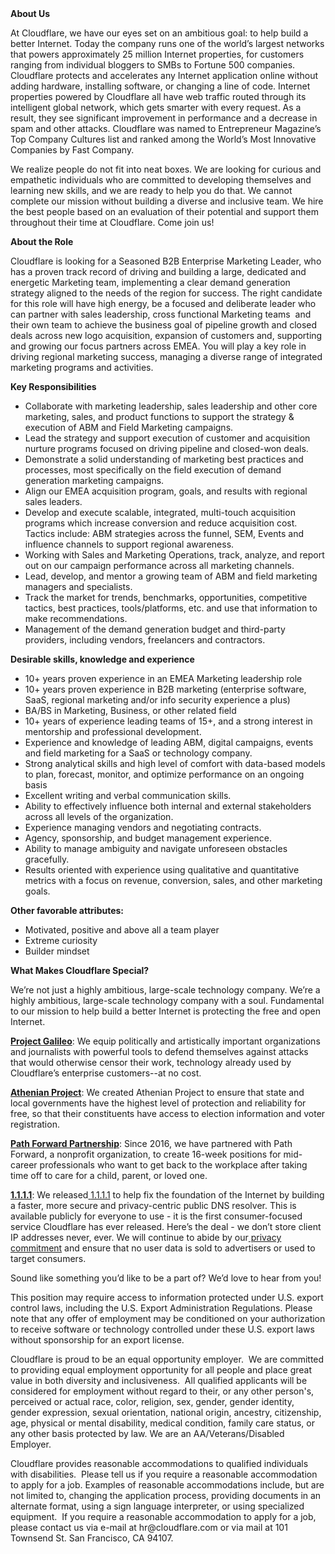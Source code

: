 <div class="content-intro">
	<div><strong>About Us</strong></div>
	<div>
		<p><span style="font-weight: 400;">At Cloudflare, we have our eyes set on an ambitious goal: to help build a better Internet. Today the company runs one of the world’s largest networks that powers approximately 25 million Internet properties, for customers ranging from individual bloggers to SMBs to Fortune 500 companies. Cloudflare protects and accelerates any Internet application online without adding hardware, installing software, or changing a line of code. Internet properties powered by Cloudflare all have web traffic routed through its intelligent global network, which gets smarter with every request. As a result, they see significant improvement in performance and a decrease in spam and other attacks. Cloudflare was named to Entrepreneur Magazine’s Top Company Cultures list and ranked among the World’s Most Innovative Companies by Fast Company.</span><span style="font-weight: 400;">&nbsp;</span></p>
		<p><span style="font-weight: 400;">We realize people do not fit into neat boxes. We are looking for curious and empathetic individuals who are committed to developing themselves and learning new skills, and we are ready to help you do that. We cannot complete our mission without building a diverse and inclusive team. We hire the best people based on an evaluation of their potential and support them throughout their time at Cloudflare. Come join us!&nbsp;</span></p>
	</div>
</div>
<p><strong>About the Role</strong></p>
<p><span style="font-weight: 400;">Cloudflare is looking for a Seasoned B2B Enterprise Marketing Leader, who has a proven track record of driving and building a large, dedicated and energetic Marketing team, implementing a clear demand generation strategy aligned to the needs of the region for success. The right candidate for this role will have high energy, be a focused and deliberate leader who can partner with sales leadership, cross functional Marketing teams&nbsp; and their own team to achieve the business goal of pipeline growth and closed deals across new logo acquisition, expansion of customers and, supporting and growing our focus partners across EMEA. You will play a key role in driving regional marketing success, managing a diverse range of integrated marketing programs and activities.</span></p>
<p><strong>Key Responsibilities</strong></p>
<ul>
	<li style="font-weight: 400;"><span style="font-weight: 400;">Collaborate with marketing leadership, sales leadership and other core marketing, sales, and product functions to support the strategy &amp; execution of ABM and Field Marketing campaigns.</span></li>
	<li style="font-weight: 400;"><span style="font-weight: 400;">Lead the strategy and support execution of customer and acquisition nurture programs focused on driving pipeline and closed-won deals.</span></li>
	<li style="font-weight: 400;"><span style="font-weight: 400;">Demonstrate a solid understanding of marketing best practices and processes, most specifically on the field execution of demand generation marketing campaigns.</span></li>
	<li style="font-weight: 400;"><span style="font-weight: 400;">Align our EMEA acquisition program, goals, and results with regional sales leaders.</span></li>
	<li style="font-weight: 400;"><span style="font-weight: 400;">Develop and execute scalable, integrated, multi-touch acquisition programs which increase conversion and reduce acquisition cost. Tactics include: ABM strategies across the funnel, SEM, Events and influence channels to support regional awareness.&nbsp;&nbsp;</span></li>
	<li style="font-weight: 400;"><span style="font-weight: 400;">Working with Sales and Marketing Operations, track, analyze, and report out on our campaign performance across all marketing channels.</span></li>
	<li style="font-weight: 400;"><span style="font-weight: 400;">Lead, develop, and mentor a growing team of ABM and field marketing managers and specialists.</span></li>
	<li style="font-weight: 400;"><span style="font-weight: 400;">Track the market for trends, benchmarks, opportunities, competitive tactics, best practices, tools/platforms, etc. and use that information to make recommendations.</span></li>
	<li style="font-weight: 400;"><span style="font-weight: 400;">Management of the demand generation budget and third-party providers, including vendors, freelancers and contractors.</span></li>
</ul>
<p><strong>Desirable skills, knowledge and experience</strong></p>
<ul>
	<li style="font-weight: 400;"><span style="font-weight: 400;">10+ years proven experience in an EMEA Marketing leadership role</span></li>
	<li style="font-weight: 400;"><span style="font-weight: 400;">10+ years proven experience in B2B marketing (enterprise software, SaaS, regional marketing and/or info security experience a plus)</span></li>
	<li style="font-weight: 400;"><span style="font-weight: 400;">BA/BS in Marketing, Business, or other related field</span></li>
	<li style="font-weight: 400;"><span style="font-weight: 400;">10+ years of experience leading teams of 15+, and a strong interest in mentorship and professional development.</span></li>
	<li style="font-weight: 400;"><span style="font-weight: 400;">Experience and knowledge of leading ABM, digital campaigns, events and field marketing for a SaaS or technology company.</span></li>
	<li style="font-weight: 400;"><span style="font-weight: 400;">Strong analytical skills and high level of comfort with data-based models to plan, forecast, monitor, and optimize performance on an ongoing basis&nbsp;</span></li>
	<li style="font-weight: 400;"><span style="font-weight: 400;">Excellent writing and verbal communication skills.</span></li>
	<li style="font-weight: 400;"><span style="font-weight: 400;">Ability to effectively influence both internal and external stakeholders across all levels of the organization.</span></li>
	<li style="font-weight: 400;"><span style="font-weight: 400;">Experience managing vendors and negotiating contracts.</span></li>
	<li style="font-weight: 400;"><span style="font-weight: 400;">Agency, sponsorship, and budget management experience.</span></li>
	<li style="font-weight: 400;"><span style="font-weight: 400;">Ability to manage ambiguity and navigate unforeseen obstacles gracefully.</span></li>
	<li style="font-weight: 400;"><span style="font-weight: 400;">Results oriented with experience using qualitative and quantitative metrics with a focus on revenue, conversion, sales, and other marketing goals.</span></li>
</ul>
<p><strong>Other favorable attributes:</strong></p>
<ul>
	<li style="font-weight: 400;"><span style="font-weight: 400;">Motivated, positive and above all a team player</span></li>
	<li style="font-weight: 400;"><span style="font-weight: 400;">Extreme curiosity</span></li>
	<li style="font-weight: 400;"><span style="font-weight: 400;">Builder mindset</span></li>
</ul>
<div class="content-conclusion">
	<p><strong>What Makes Cloudflare Special?</strong></p>
	<p><span style="font-weight: 400;">We’re not just a highly ambitious, large-scale technology company. We’re a highly ambitious, large-scale technology company with a soul. Fundamental to our mission to help build a better Internet is protecting the free and open Internet.</span></p>
	<p><a href="https://blog.cloudflare.com/protecting-free-expression-online/"><strong>Project Galileo</strong></a><span style="font-weight: 400;">: We equip politically and artistically important organizations and journalists with powerful tools to defend themselves against attacks that would otherwise censor their work, technology already used by Cloudflare’s enterprise customers--at no cost.</span></p>
	<p><strong><a href="https://www.cloudflare.com/athenian/">Athenian Project</a></strong><span style="font-weight: 400;">: We created Athenian Project to ensure that state and local governments have the highest level of protection and reliability for free, so that their constituents have access to election information and voter registration.</span></p>
	<p><a href="https://blog.cloudflare.com/tag/path-forward/"><strong>Path Forward Partnership</strong></a><span style="font-weight: 400;">: Since 2016, we have partnered with Path Forward, a nonprofit organization, to create 16-week positions for mid-career professionals who want to get back to the workplace after taking time off to care for a child, parent, or loved one.</span></p>
	<p><a href="https://1.1.1.1/"><strong>1.1.1.1</strong></a><span style="font-weight: 400;">: We released</span><a href="https://1.1.1.1/"> <span style="font-weight: 400;">1.1.1.1</span></a><span style="font-weight: 400;"> to help fix the foundation of the Internet by building a faster, more secure and privacy-centric public DNS resolver. This is available publicly for everyone to use - it is the first consumer-focused service Cloudflare has ever released. Here’s the deal - we don’t store client IP addresses never, ever. We will continue to abide by our</span><a href="https://developers.cloudflare.com/1.1.1.1/privacy/public-dns-resolver"> privacy commitment</a><span style="font-weight: 400;"> and ensure that no user data is sold to advertisers or used to target consumers.</span></p>
	<p><span style="font-weight: 400;">Sound like something you’d like to be a part of? We’d love to hear from you!</span></p>
	<p><span style="font-weight: 400;">This position may require access to information protected under U.S. export control laws, including the U.S. Export Administration Regulations. Please note that any offer of employment may be conditioned on your authorization to receive software or technology controlled under these U.S. export laws without sponsorship for an export license.</span></p>
	<p><span style="font-weight: 400;">Cloudflare is proud to be an equal opportunity employer. &nbsp;We are committed to providing equal employment opportunity for all people and place great value in both diversity and inclusiveness. &nbsp;All qualified applicants will be considered for employment without regard to their, or any other person's, perceived or actual</span> <span style="font-weight: 400;">race, color, religion, sex, gender, gender identity, gender expression, sexual orientation, national origin, ancestry, citizenship, age, physical or mental disability, medical condition, family care status, or any other basis protected by law. </span><span style="font-weight: 400;">We are an AA/Veterans/Disabled Employer.</span></p>
	<p><span style="font-weight: 400;">Cloudflare provides reasonable accommodations to qualified individuals with disabilities. &nbsp;Please tell us if you require a reasonable accommodation to apply for a job. Examples of reasonable accommodations include, but are not limited to, changing the application process, providing documents in an alternate format, using a sign language interpreter, or using specialized equipment. &nbsp;If you require a reasonable accommodation to apply for a job, please contact us via e-mail at </span><span style="font-weight: 400;">hr@cloudflare.com</span><span style="font-weight: 400;"> or via mail at 101 Townsend St. San Francisco, CA 94107.</span></p>
</div>